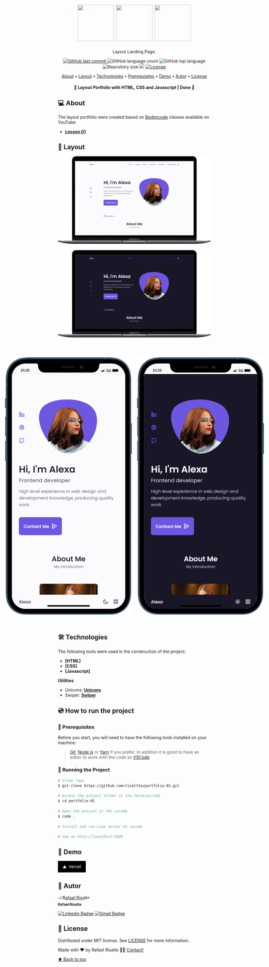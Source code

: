 <h1 align="center" id="project_name">
  <br />          
    <img height="120" width="120" src="https://cdn.jsdelivr.net/gh/devicons/devicon/icons/html5/html5-original.svg" />
    <img height="120" width="120" src="https://cdn.jsdelivr.net/gh/devicons/devicon/icons/css3/css3-original.svg" />
    <img height="120" width="120" src="https://cdn.jsdelivr.net/gh/devicons/devicon/icons/javascript/javascript-original.svg" /> 
  <br />
</h1>

<p align="center">
  Layout Landing Page.
</p>

<p align="center">
  <!-- GitHub last commit -->
  <a href="https://github.com/risaltte/portfolio-01/commits/master">
    <img alt="GitHub last commit" src="https://img.shields.io/github/last-commit/risaltte/portfolio-01?color=81D8F7">
  </a>
  <!-- GitHub language count -->
  <img alt="GitHub language count" src="https://img.shields.io/github/languages/count/risaltte/portfolio-01?color=81D8F7">
  <!-- GitHub top language -->
  <img alt="GitHub top language" src="https://img.shields.io/github/languages/top/risaltte/portfolio-01?color=81D8F7">
  <!-- Repository size -->
  <img alt="Repository size" src="https://img.shields.io/github/repo-size/risaltte/portfolio-01?color=81D8F7">
  <!-- Repository status -->
  <img src="https://www.repostatus.org/badges/latest/unsupported.svg">
  <!-- Link repo -->
  <a href="https://github.com/risaltte/portfolio-01/blob/master/LICENSE">
    <img src="https://img.shields.io/github/license/risaltte/portfolio-01?color=81D8F7" alt="License">
  </a>
</p>

<p align="center">
 <a href="#about">About</a> •
 <a href="#layout">Layout</a> • 
 <a href="#technologies">Technologies</a> • 
 <a href="#prerequisites">Prerequisites</a> •
 <a href="#demo">Demo</a> •
 <a href="#author">Autor</a> • 
 <a href="#license">License</a>
</p>

<h4 align="center">
  	🚧 Layout Portfolio with HTML, CSS and Javascript | Done 🚧
</h4>

<h2 id="about">
💻 About
</h2>

The layout portfolio were created based on <a href="https://www.youtube.com/@Bedimcode">Bedimcode</a> classes available on YouTube:
- **[Lesson 01](https://www.youtube.com/watch?v=27JtRAI3QO8&ab_channel=Bedimcode)**

<h2 id="layout">🎨 Layout</h2>

<p align="center">
  <img src=".github/img/desktop-1.png" alt="Layout Desktop">
  <br></br>
  <img src=".github/img/desktop-2.png" alt="Layout Desktop">
</p>
<br></br>

<p align="center" style="display: flex; align-items: flex-start; justify-content: center; gap: 16px;">
  <img src=".github/img/mobile-1.png" alt="Layout Mobile">
  
  <img src=".github/img/mobile-2.png" alt="Layout Mobile">
</p>

<br />
<h2 id="technologies">🛠 Technologies</h2>

The following tools were used in the construction of the project:

- **[HTML]**
- **[CSS]**
- **[Javascript]**

**Utilities**

- Unicons: **[Unicons](https://iconscout.com/unicons)**
- Swiper: **[Swiper](https://swiperjs.com/)**

<h2 id="prerequisites">💿 How to run the project</h2>

### 🧰 Prerequisites

Before you start, you will need to have the following tools installed on your machine:

> [Git](https://git-scm.com), [Node.js](https://nodejs.org/en/) or [Yarn](https://yarnpkg.com/) if you prefer.
> In addition it is good to have an editor to work with the code as [VSCode](https://code.visualstudio.com/)

### 🧭 Running the Project

```bash
# Clone repo
$ git clone https://github.com/risaltte/portfolio-01.git

# Access the project folder in the terminal/cmd
$ cd portfolio-01

# Open the project in the vscode
$ code .

# Install and run Live server on vscode

# see on http://localhost:5500

```

<h2 id="demo">🧪 Demo</h2>
<a href="https://landing-page-01-five.vercel.app" target="_blank">
<!-- Link externo ou local(.github). -->
  <img src=".github/img/vercel_button.png">  
</a>

<h2 id="author">🦸 Autor</h2>
<a href="https://github.com/risaltte">
 <img style="border-radius: 50%;" src="https://avatars.githubusercontent.com/u/38223948?v=4" width="100px;" alt="Rafael Risalte"/>
 <br />
 <sub><b>Rafael Risalte</b></sub></a>

[![Linkedin Badge](https://img.shields.io/badge/-Linkedin-blue?style=flat-square&logo=Linkedin&logoColor=white&link=https://www.linkedin.com/in/rafaelrisalte/)](https://www.linkedin.com/in/rafaelrisalte/)
[![Gmail Badge](https://img.shields.io/badge/-Gmail-c14438?style=flat-square&logo=Gmail&logoColor=white&link=mailto:risaltte@gmail.com)](mailto:risaltte@gmail.com)

<h2 id="license">📝 License</h2>

Distributed under MIT license. See [LICENSE](LICENSE) for more information.

Made with ❤️ by Rafael Risalte 👋🏽 [Contact!](https://www.linkedin.com/in/rafaelrisalte/)

[⬆ Back to top](#project_name)<br />